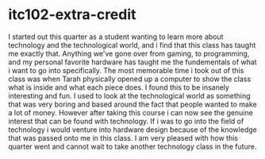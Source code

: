 # itc102-extra-credit
I started out this quarter as a student wanting to learn more about technology and the technological world, and i find that this
class has taught me exactly that. Anything we've gone over from gaming, to programming, and my personal favorite hardware has 
taught me the fundementals of what i want to go into specifically. The most memorable time i took out of this class was when
Tarah physically opened up a computer to show the class what is inside and what each piece does. I found this to be insanely
interesting and fun. I used to look at the technological world as something that was very boring and based around the fact that 
people wanted to make a lot of money. However after taking this course i can now see the genuine interest that can be found
with technology. If i was to go into the field of technology i would venture into hardware design because of the knowledge that
was passed onto me in this class. I am very pleased with how this quarter went and cannot wait to take another technology class
in the future.

